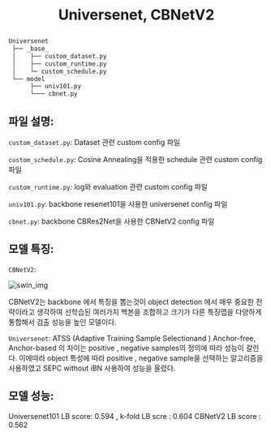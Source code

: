<h1 align="center">
<p>Universenet, CBNetV2
</h1>

```bash
Universenet
 ├── _base_
 │    ├── custom_dataset.py
 │    ├── custom_runtime.py
 │    └─ custom_schedule.py
 └── model
      ├── univ101.py
      └─── cbnet.py
```
## 파일 설명:

`custom_dataset.py`: Dataset 관련 custom config 파일

`custom_schedule.py`: Cosine Annealing을 적용한 schedule 관련 custom config 파일

`custom_runtime.py`: log와 evaluation 관련 custom config 파일

`univ101.py`: backbone resenet101을 사용한 universenet config 파일

`cbnet.py`: backbone CBRes2Net을 사용한 CBNetV2 config 파일


## 모델 특징:

`CBNetV2`: 

![swin_img](https://kr.object.ncloudstorage.com/resume/boostcamp/cbnetv2.png)

CBNetV2는 backbone 에서 특징을 뽑는것이 object detection 에서 매우 중요한 전략이라고 생각하여 선학습된 여러가지 백본을 조합하고 크기가 다른 특징맵을 다양하게 통합해서 검출 성능을 높인 모델이다.

`Universenet`: ATSS (Adaptive Training Sample Selectionand ) Anchor-free, Anchor-based 의 차이는 positive , negative samples의 정의에 따라 성능이 갈린다. 이에따라 object 특성에 따라 positive , negative sample을 선택하는 알고리즘을 사용하였고 SEPC without iBN 사용하여 성능을 올렸다.



## 모델 성능:

Universenet101 LB score: 0.594 , k-fold LB scre : 0.604
CBNetV2 LB score : 0.562
